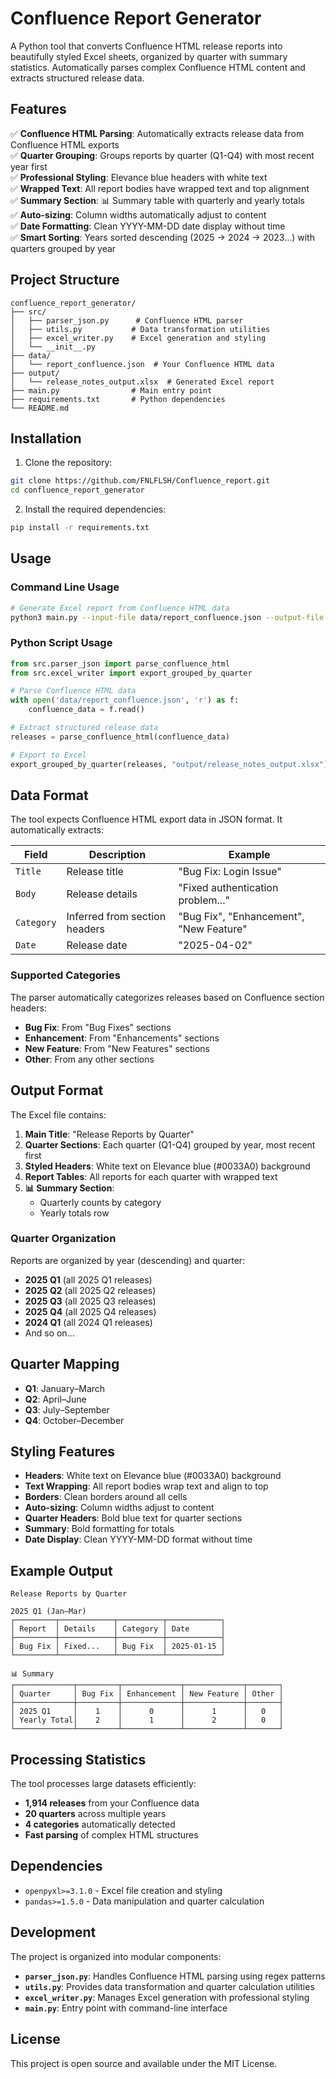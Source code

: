 # Confluence Report Generator

A Python tool that converts Confluence HTML release reports into beautifully styled Excel sheets, organized by quarter with summary statistics. Automatically parses complex Confluence HTML content and extracts structured release data.

## Features

✅ **Confluence HTML Parsing**: Automatically extracts release data from Confluence HTML exports  
✅ **Quarter Grouping**: Groups reports by quarter (Q1-Q4) with most recent year first  
✅ **Professional Styling**: Elevance blue headers with white text  
✅ **Wrapped Text**: All report bodies have wrapped text and top alignment  
✅ **Summary Section**: 📊 Summary table with quarterly and yearly totals  
✅ **Auto-sizing**: Column widths automatically adjust to content  
✅ **Date Formatting**: Clean YYYY-MM-DD date display without time  
✅ **Smart Sorting**: Years sorted descending (2025 → 2024 → 2023...) with quarters grouped by year  

## Project Structure

```
confluence_report_generator/
├── src/
│   ├── parser_json.py      # Confluence HTML parser
│   ├── utils.py           # Data transformation utilities
│   ├── excel_writer.py    # Excel generation and styling
│   └── __init__.py
├── data/
│   └── report_confluence.json  # Your Confluence HTML data
├── output/
│   └── release_notes_output.xlsx  # Generated Excel report
├── main.py                # Main entry point
├── requirements.txt       # Python dependencies
└── README.md
```

## Installation

1. Clone the repository:
```bash
git clone https://github.com/FNLFLSH/Confluence_report.git
cd confluence_report_generator
```

2. Install the required dependencies:
```bash
pip install -r requirements.txt
```

## Usage

### Command Line Usage

```bash
# Generate Excel report from Confluence HTML data
python3 main.py --input-file data/report_confluence.json --output-file output/release_notes_output.xlsx
```

### Python Script Usage

```python
from src.parser_json import parse_confluence_html
from src.excel_writer import export_grouped_by_quarter

# Parse Confluence HTML data
with open('data/report_confluence.json', 'r') as f:
    confluence_data = f.read()

# Extract structured release data
releases = parse_confluence_html(confluence_data)

# Export to Excel
export_grouped_by_quarter(releases, "output/release_notes_output.xlsx")
```

## Data Format

The tool expects Confluence HTML export data in JSON format. It automatically extracts:

| Field | Description | Example |
|-------|-------------|---------|
| `Title` | Release title | "Bug Fix: Login Issue" |
| `Body` | Release details | "Fixed authentication problem..." |
| `Category` | Inferred from section headers | "Bug Fix", "Enhancement", "New Feature" |
| `Date` | Release date | "2025-04-02" |

### Supported Categories

The parser automatically categorizes releases based on Confluence section headers:
- **Bug Fix**: From "Bug Fixes" sections
- **Enhancement**: From "Enhancements" sections  
- **New Feature**: From "New Features" sections
- **Other**: From any other sections

## Output Format

The Excel file contains:

1. **Main Title**: "Release Reports by Quarter"
2. **Quarter Sections**: Each quarter (Q1-Q4) grouped by year, most recent first
3. **Styled Headers**: White text on Elevance blue (#0033A0) background
4. **Report Tables**: All reports for each quarter with wrapped text
5. **📊 Summary Section**: 
   - Quarterly counts by category
   - Yearly totals row

### Quarter Organization

Reports are organized by year (descending) and quarter:
- **2025 Q1** (all 2025 Q1 releases)
- **2025 Q2** (all 2025 Q2 releases)
- **2025 Q3** (all 2025 Q3 releases)
- **2025 Q4** (all 2025 Q4 releases)
- **2024 Q1** (all 2024 Q1 releases)
- And so on...

## Quarter Mapping

- **Q1**: January–March
- **Q2**: April–June  
- **Q3**: July–September
- **Q4**: October–December

## Styling Features

- **Headers**: White text on Elevance blue (#0033A0) background
- **Text Wrapping**: All report bodies wrap text and align to top
- **Borders**: Clean borders around all cells
- **Auto-sizing**: Column widths adjust to content
- **Quarter Headers**: Bold blue text for quarter sections
- **Summary**: Bold formatting for totals
- **Date Display**: Clean YYYY-MM-DD format without time

## Example Output

```
Release Reports by Quarter

2025 Q1 (Jan–Mar)
┌─────────┬────────────┬──────────┬────────────┐
│ Report  │ Details    │ Category │ Date       │
├─────────┼────────────┼──────────┼────────────┤
│ Bug Fix │ Fixed...   │ Bug Fix  │ 2025-01-15 │
└─────────┴────────────┴──────────┴────────────┘

📊 Summary
┌─────────────┬─────────┬─────────────┬─────────────┬───────┐
│ Quarter     │ Bug Fix │ Enhancement │ New Feature │ Other │
├─────────────┼─────────┼─────────────┼─────────────┼───────┤
│ 2025 Q1     │    1    │      0      │      1      │   0   │
│ Yearly Total│    2    │      1      │      2      │   0   │
└─────────────┴─────────┴─────────────┴─────────────┴───────┘
```

## Processing Statistics

The tool processes large datasets efficiently:
- **1,914 releases** from your Confluence data
- **20 quarters** across multiple years
- **4 categories** automatically detected
- **Fast parsing** of complex HTML structures

## Dependencies

- `openpyxl>=3.1.0` - Excel file creation and styling
- `pandas>=1.5.0` - Data manipulation and quarter calculation

## Development

The project is organized into modular components:

- **`parser_json.py`**: Handles Confluence HTML parsing using regex patterns
- **`utils.py`**: Provides data transformation and quarter calculation utilities
- **`excel_writer.py`**: Manages Excel generation with professional styling
- **`main.py`**: Entry point with command-line interface

## License

This project is open source and available under the MIT License. 